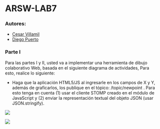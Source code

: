 
# ARSW-LAB7

### Autores:

- [Cesar Villamil](https://github.com/cvillamiljr)
- [Diego Puerto](https://github.com/Diego23p)

### Parte I
Para las partes I y II, usted va a implementar una herramienta de dibujo colaborativo Web, basada en el siguiente diagrama de actividades, Para esto, realice lo siguiente:

- Haga que la aplicación HTML5/JS al ingresarle en los campos de X y Y, además de graficarlos, los publique en el tópico: /topic/newpoint . Para esto tenga en cuenta (1) usar el cliente STOMP creado en el módulo de JavaScript y (2) enviar la representación textual del objeto JSON (usar JSON.stringify).


![](/WEBSOCKETS_POINTS/img/1.PNG)


![](/WEBSOCKETS_POINTS/img/2.PNG)








